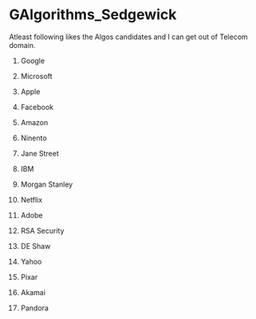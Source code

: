 GAlgorithms_Sedgewick
=====================

Atleast following likes the Algos candidates and I can get out of Telecom domain.

1. Google
2. Microsoft
3. Apple
4. Facebook
5. Amazon

6. Ninento
7. Jane Street
8. IBM
9. Morgan Stanley
10. Netflix

11. Adobe
12. RSA Security
13. DE Shaw
14. Yahoo
15. Pixar

16. Akamai
17. Pandora
